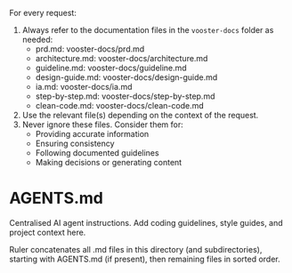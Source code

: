 <!-- Generated by Ruler -->


<!-- Source: AGENTS.md -->

For every request:

1. Always refer to the documentation files in the `vooster-docs` folder as needed:
    - prd.md: vooster-docs/prd.md
    - architecture.md: vooster-docs/architecture.md
    - guideline.md: vooster-docs/guideline.md
    - design-guide.md: vooster-docs/design-guide.md
    - ia.md: vooster-docs/ia.md
    - step-by-step.md: vooster-docs/step-by-step.md
    - clean-code.md: vooster-docs/clean-code.md
2. Use the relevant file(s) depending on the context of the request.
3. Never ignore these files. Consider them for:
    - Providing accurate information
    - Ensuring consistency
    - Following documented guidelines
    - Making decisions or generating content



<!-- Source: .ruler/AGENTS.md -->

# AGENTS.md

Centralised AI agent instructions. Add coding guidelines, style guides, and project context here.

Ruler concatenates all .md files in this directory (and subdirectories), starting with AGENTS.md (if present), then remaining files in sorted order.
